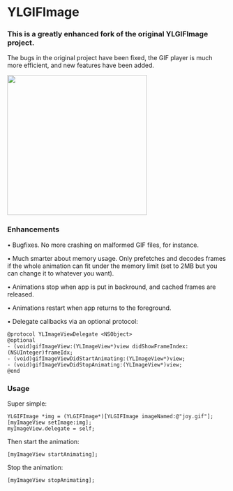 YLGIFImage
==========

### This is a greatly enhanced fork of the original YLGIFImage project.

The bugs in the original project have been fixed, the GIF player is much more efficient, and new features have been added.

<img src="./GMGIF%20Demo/joy.gif" align="middle" width="320" />

### Enhancements
• Bugfixes. No more crashing on malformed GIF files, for instance.

• Much smarter about memory usage. Only prefetches and decodes frames if the whole animation can fit under the memory limit (set to 2MB but you can change it to whatever you want).

• Animations stop when app is put in backround, and cached frames are released.

• Animations restart when app returns to the foreground.

• Delegate callbacks via an optional protocol:

    @protocol YLImageViewDelegate <NSObject>
    @optional
    - (void)gifImageView:(YLImageView*)view didShowFrameIndex:(NSUInteger)frameIdx;
    - (void)gifImageViewDidStartAnimating:(YLImageView*)view;
    - (void)gifImageViewDidStopAnimating:(YLImageView*)view;
    @end

### Usage
Super simple:

    YLGIFImage *img = (YLGIFImage*)[YLGIFImage imageNamed:@"joy.gif"];
    [myImageView setImage:img];
    myImageView.delegate = self;

Then start the animation:

    [myImageView startAnimating];

Stop the animation:

    [myImageView stopAnimating];

